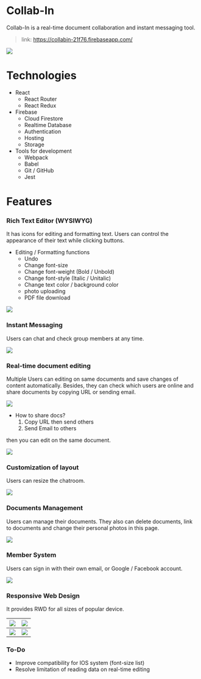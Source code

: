 # Collab-In

Collab-In is a real-time document collaboration and instant messaging tool. 

> link: https://collabin-21f76.firebaseapp.com/

![](https://i.imgur.com/Cik4alj.png)



# Technologies

* React
    * React Router
    * React Redux
* Firebase 
    * Cloud Firestore
    * Realtime Database
    * Authentication
    * Hosting
    * Storage
* Tools for development
    * Webpack
    * Babel
    * Git / GitHub
    * Jest

# Features

### Rich Text Editor (WYSIWYG)

It has icons for editing and formatting text. Users can control the appearance of their text while clicking buttons.

* Editing / Formatting functions
    * Undo
    * Change font-size
    * Change font-weight (Bold / Unbold)
    * Change font-style (Italic / Unitalic)
    * Change text color / background color
    * photo uploading
    * PDF file download
    
![](https://i.imgur.com/hODxUp9.gif)

### Instant Messaging

Users can chat and check group members at any time.

![](https://i.imgur.com/aJG8OrE.png)

### Real-time document editing

Multiple Users can editing on same documents and save changes of content automatically. Besides, they can check which users are online and share documents by copying URL or sending email.

![](https://i.imgur.com/ZvZkgWg.gif)

* How to share docs?
   1. Copy URL then send others
   2. Send Email to others
   
then you can edit on the same document.

![](https://i.imgur.com/4eNHKTw.png)

### Customization of layout

Users can resize the chatroom.

![](https://i.imgur.com/tXrFoz3.gif)

### Documents Management

Users can manage their documents. They also can delete documents, link to documents and change their personal photos in this page.

![](https://i.imgur.com/nw3fqmI.png)

### Member System

Users can sign in with their own email, or Google / Facebook account.

![](https://i.imgur.com/5DEBurP.png)

### Responsive Web Design

It provides RWD for all sizes of popular device.

|![](https://i.imgur.com/iyc3xZC.jpg)|![](https://i.imgur.com/bUFLFwJ.jpg)|
| -------- | -------- |
|![](https://i.imgur.com/wHMGWjS.jpg)|![](https://i.imgur.com/NP7lN2A.jpg)|

### To-Do

* Improve compatibility for IOS system (font-size list)
* Resolve limitation of reading data on real-time editing
